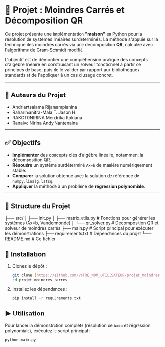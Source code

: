 # 🎯 Projet : Moindres Carrés et Décomposition QR

Ce projet présente une implémentation **"maison"** en Python pour la résolution de systèmes linéaires surdéterminés. La méthode s'appuie sur la technique des moindres carrés via une décomposition **QR**, calculée avec l'algorithme de Gram-Schmidt modifié.

L'objectif est de démontrer une compréhension pratique des concepts d'algèbre linéaire en construisant un solveur fonctionnel à partir de principes de base, puis de le valider par rapport aux bibliothèques standards et de l'appliquer à un cas d'usage concret.

---

## 👥 Auteurs du Projet

* Andriantsalama Rijamampianina
* Raharimanitra-Mala T. Jason H.
* RAKOTONIRINA Mendrika Itokiana
* Ranaivo Nirina Andy Nantenaina

---

## ✅ Objectifs

-   **Implémenter** des concepts clés d'algèbre linéaire, notamment la décomposition QR.
-   **Résoudre** un système surdéterminé `Ax=b` de manière numériquement stable.
-   **Comparer** la solution obtenue avec la solution de référence de `numpy.linalg.lstsq`.
-   **Appliquer** la méthode à un problème de **régression polynomiale**.

---

## 📂 Structure du Projet
├── src/
│   ├── init.py
│   ├── matrix_utils.py      # Fonctions pour générer les systèmes (Ax=b, Vandermonde)
│   └── qr_solver.py         # Décomposition QR et solveur de moindres carrés
├── main.py                  # Script principal pour exécuter les démonstrations
├── requirements.txt         # Dépendances du projet
└── README.md                # Ce fichier


## 🚀 Installation

1.  Clonez le dépôt :
    ```sh
    git clone [https://github.com/VOTRE_NOM_UTILISATEUR/projet_moindres_carres.git](https://github.com/VOTRE_NOM_UTILISATEUR/projet_moindres_carres.git)
    cd projet_moindres_carres
    ```

2.  Installez les dépendances :
    ```sh
    pip install -r requirements.txt
    ```

## ▶️ Utilisation

Pour lancer la démonstration complète (résolution de `Ax=b` et régression polynomiale), exécutez le script principal :

```sh
python main.py